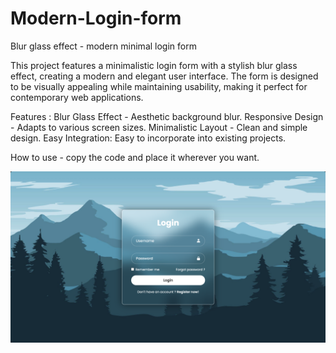 # Modern-Login-form
Blur glass effect - modern minimal login form

This project features a minimalistic login form with a stylish blur glass effect, creating a modern and elegant user interface. The form is designed to be visually appealing while maintaining usability, making it perfect for contemporary web applications.

Features :
Blur Glass Effect - Aesthetic background blur.
Responsive Design - Adapts to various screen sizes.
Minimalistic Layout - Clean and simple design.
Easy Integration: Easy to incorporate into existing projects.

How to use - copy the code and place it wherever you want.

![project screenshot](https://github.com/dev-harsh-nagar/Modern-Login-form/blob/5a46181071860dc641d469c9edfaf3760a97c766/project%20screenshot.png)
